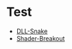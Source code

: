 # Test
- [DLL-Snake](https://grin0021.github.io/DLL-Snake)
- [Shader-Breakout](https://grin0021.github.io/Shader-Breakout)
